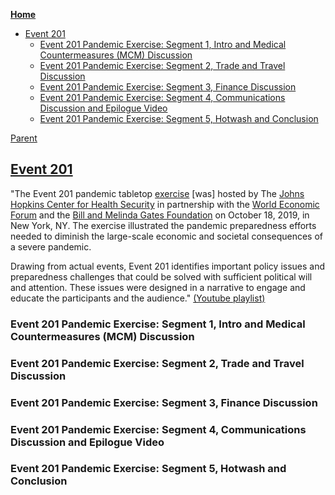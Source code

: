 <!-- START doctoc generated TOC please keep comment here to allow auto update -->
<!-- DON'T EDIT THIS SECTION, INSTEAD RE-RUN doctoc TO UPDATE -->
**[Home](#pages/blog/cv19/index)**

- [Event 201](#event-201)
  - [Event 201 Pandemic Exercise: Segment 1, Intro and Medical Countermeasures (MCM) Discussion](#event-201-pandemic-exercise-segment-1-intro-and-medical-countermeasures-mcm-discussion)
  - [Event 201 Pandemic Exercise: Segment 2, Trade and Travel Discussion](#event-201-pandemic-exercise-segment-2-trade-and-travel-discussion)
  - [Event 201 Pandemic Exercise: Segment 3, Finance Discussion](#event-201-pandemic-exercise-segment-3-finance-discussion)
  - [Event 201 Pandemic Exercise: Segment 4, Communications Discussion and Epilogue Video](#event-201-pandemic-exercise-segment-4-communications-discussion-and-epilogue-video)
  - [Event 201 Pandemic Exercise: Segment 5, Hotwash and Conclusion](#event-201-pandemic-exercise-segment-5-hotwash-and-conclusion)

<!-- END doctoc generated TOC please keep comment here to allow auto update -->

[Parent](#pages/blog/cv19/jhchs)


## [Event 201](https://www.centerforhealthsecurity.org/event201/)

"The Event 201 pandemic tabletop 
[exercise](#pages/blog/cv19/biodefense-exercises)
[was] hosted by The [Johns Hopkins 
Center for Health Security](#pages/blog/cv19/jhchs) in partnership with the 
[World Economic Forum](#pages/blog/cv19/wef) and 
the [Bill and Melinda Gates Foundation](#pages/blog/cv19/bilmel) on 
October 18, 2019, in New York, NY.  The exercise illustrated the pandemic 
preparedness efforts needed to diminish the large-scale economic and 
societal consequences of a severe pandemic.
 
Drawing from actual events, Event 201 identifies important policy issues and 
preparedness challenges that could be solved with sufficient political will 
and attention. These issues were designed in a narrative to engage and educate 
the participants and the audience." [(Youtube playlist)](https://www.youtube.com/watch?v=AoLw-Q8X174&list=PL9-oVXQX88esnrdhaiuRdXGG7XOVYB9Xm)

### Event 201 Pandemic Exercise: Segment 1, Intro and Medical Countermeasures (MCM) Discussion

<div class="video-view" data-id="Vm1-DnxRiPM"></div>

### Event 201 Pandemic Exercise: Segment 2, Trade and Travel Discussion

<div class="video-view" data-id="QkGNvWflCNM"></div>

### Event 201 Pandemic Exercise: Segment 3, Finance Discussion

<div class="video-view" data-id="rWRmlumcN_s"></div>

### Event 201 Pandemic Exercise: Segment 4, Communications Discussion and Epilogue Video

<div class="video-view" data-id="LBuP40H4Tko"></div>

### Event 201 Pandemic Exercise: Segment 5, Hotwash and Conclusion

<div class="video-view" data-id="0-_FAjNSd58"></div>

